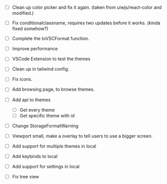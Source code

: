 - [ ] Clean up color picker and fix it again. (taken from uiwjs/react-color and modified.)
- [ ] Fix conditionalclassname, requires two updates before it works. (kinda fixed somehow?)
- [ ] Complete the toVSCFormat function.
- [ ] Improve performance
- [ ] VSCode Extension to test the themes 
- [ ] Clean up in tailwind config.
- [ ] Fix icons.
- [ ] Add browsing page, to browse themes.
- [ ] Add api to themes
  - [ ] Get every theme 
  - [ ] Get specific theme with id

- [ ] Change StorageFormatWarning
- [ ] Viewport small, make a overlay to tell users to use a bigger screen.



- [ ] Add support for multiple themes in local
- [ ] Add keybinds to local
- [ ] Add support for settings in local
- [ ] Fix tree view
